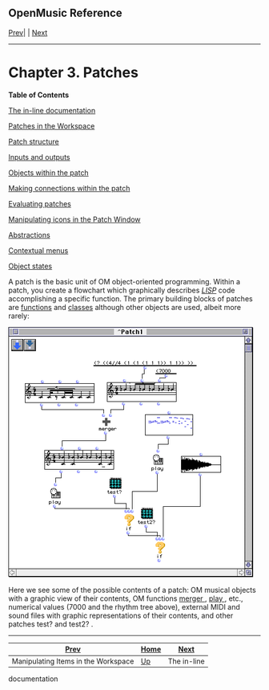 OpenMusic Reference  
---  
[Prev](x708)| | [Next](x786)  
  
* * *

# Chapter 3. Patches

 **Table of Contents**

[The in-line documentation](x786)

[Patches in the Workspace](x831)

[Patch structure](x844)

    

[Inputs and outputs](x844#AEN854)

[Objects within the patch](x844#AEN881)

[Making connections within the patch](x844#AEN914)

[Evaluating patches](x844#AEN936)

[Manipulating icons in the Patch Window](x844#AEN954)

[Abstractions](x966)

[Contextual menus](x982)

[Object states](x1005)

A patch is the basic unit of OM object-oriented programming. Within a patch,
you create a flowchart which graphically describes
[_LISP_](glossary#LISP) code accomplishing a specific function. The
primary building blocks of patches are [functions](concepts.functions)
and [classes](concepts.classes) although other objects are used, albeit
more rarely:

![](figures/concepts/patches/1.png)

Here we see some of the possible contents of a patch: OM musical objects with
a graphic view of their contents, OM functions [ merger ](merger),
[ play ](play), etc., numerical values (7000 and the rhythm tree above),
external MIDI and sound files with graphic representations of their contents,
and other patches  test?  and  test2? .

* * *

[Prev](x708)| [Home](index)| [Next](x786)  
---|---|---  
Manipulating Items in the Workspace| [Up](concepts)| The in-line
documentation

